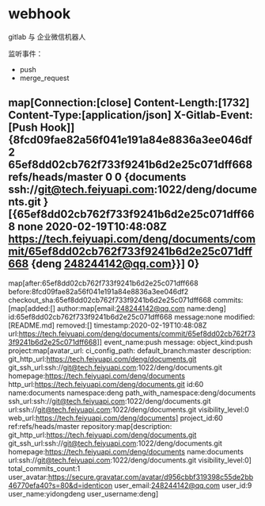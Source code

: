 # webhook

gitlab 与 企业微信机器人

监听事件：
- push
- merge_request

map[Connection:[close] Content-Length:[1732] Content-Type:[application/json] X-Gitlab-Event:[Push Hook]]
{8fcd09fae82a56f041e191a84e8836a3ee046df2 65ef8dd02cb762f733f9241b6d2e25c071dff668 refs/heads/master  0 0 {documents ssh://git@tech.feiyuapi.com:1022/deng/documents.git  } [{65ef8dd02cb762f733f9241b6d2e25c071dff668 none
 2020-02-19T10:48:08Z https://tech.feiyuapi.com/deng/documents/commit/65ef8dd02cb762f733f9241b6d2e25c071dff668 {deng 248244142@qq.com}}] 0}
------------
map[after:65ef8dd02cb762f733f9241b6d2e25c071dff668 before:8fcd09fae82a56f041e191a84e8836a3ee046df2 checkout_sha:65ef8dd02cb762f733f9241b6d2e25c071dff668 commits:[map[added:[] author:map[email:248244142@qq.com name:deng] id:65ef8dd02cb762f733f9241b6d2e25c071dff668 message:none
 modified:[README.md] removed:[] timestamp:2020-02-19T10:48:08Z url:https://tech.feiyuapi.com/deng/documents/commit/65ef8dd02cb762f733f9241b6d2e25c071dff668]] event_name:push message:<nil> object_kind:push project:map[avatar_url:<nil> ci_config_path:<nil> default_branch:master description: git_http_url:https://tech.feiyuapi.com/deng/documents.git git_ssh_url:ssh://git@tech.feiyuapi.com:1022/deng/documents.git homepage:https://tech.feiyuapi.com/deng/documents http_url:https://tech.feiyuapi.com/deng/documents.git id:60 name:documents namespace:deng path_with_namespace:deng/documents ssh_url:ssh://git@tech.feiyuapi.com:1022/deng/documents.git url:ssh://git@tech.feiyuapi.com:1022/deng/documents.git visibility_level:0 web_url:https://tech.feiyuapi.com/deng/documents] project_id:60 ref:refs/heads/master repository:map[description: git_http_url:https://tech.feiyuapi.com/deng/documents.git git_ssh_url:ssh://git@tech.feiyuapi.com:1022/deng/documents.git homepage:https://tech.feiyuapi.com/deng/documents name:documents url:ssh://git@tech.feiyuapi.com:1022/deng/documents.git visibility_level:0] total_commits_count:1 user_avatar:https://secure.gravatar.com/avatar/d956cbbf319398c55de2bb46770efa40?s=80&d=identicon user_email:248244142@qq.com user_id:9 user_name:yidongdeng user_username:deng]